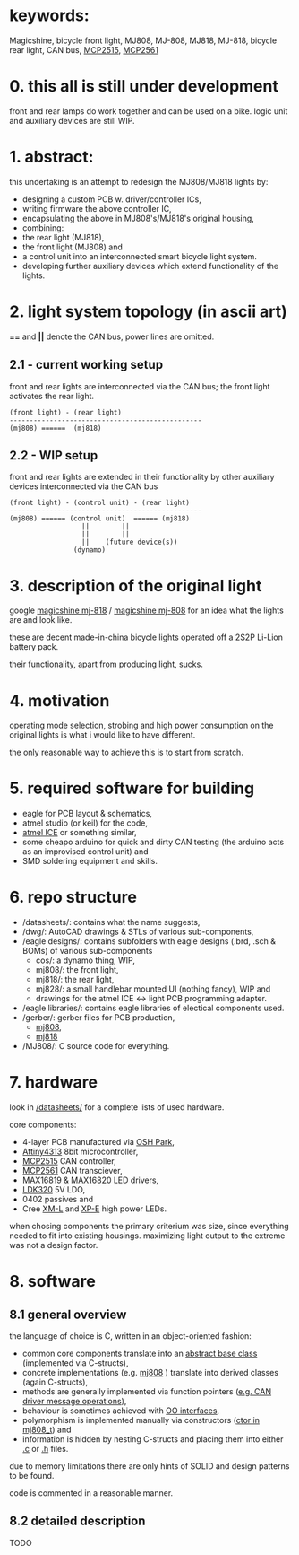 # keywords:

Magicshine, bicycle front light, MJ808, MJ-808, MJ818, MJ-818, bicycle rear light, CAN bus, [MCP2515](https://www.microchip.com/wwwproducts/en/en010406), [MCP2561](https://www.microchip.com/wwwproducts/en/MCP2561)


# 0. this all is still under development
front and rear lamps do work together and can be used on a bike.
logic unit and auxiliary devices are still WIP.


# 1. abstract:
this undertaking is an attempt to redesign the MJ808/MJ818 lights by:
- designing a custom PCB w. driver/controller ICs,
- writing firmware the above controller IC,
- encapsulating the above in MJ808's/MJ818's original housing,
- combining:
 - the rear light (MJ818), 
 - the front light (MJ808) and 
 - a control unit into an interconnected smart bicycle light system.
 - developing further auxiliary devices which extend functionality of the lights.
	
	
# 2. light system topology (in ascii art)
**==** and **||** denote the CAN bus, power lines are omitted.

## 2.1 - current working setup
front and rear lights are interconnected via the CAN bus; the front light activates the rear light.

	(front light) - (rear light)
	------------------------------------------------
	(mj808) ======  (mj818)
	
## 2.2 - WIP setup
front and rear lights are extended in their functionality by other auxiliary devices interconnected via the CAN bus
	
	(front light) - (control unit) - (rear light)
	------------------------------------------------
	(mj808) ====== (control unit)  ====== (mj818)
                      ||		||
                      ||		||		
                      ||	(future device(s))
                    (dynamo)
	
	
# 3. description of the original light
google [magicshine mj-818](https://www.google.com/search?q=magicshine+mj-818) / [magicshine mj-808](https://www.google.com/search?q=magicshine+mj-808) for an idea what the lights are and look like.
	
these are decent made-in-china bicycle lights operated off a 2S2P Li-Lion battery pack.

their functionality, apart from producing light, sucks.

	
# 4. motivation
operating mode selection, strobing and high power consumption on the original lights is what i would like to have different.
	
the only reasonable way to achieve this is to start from scratch.

	
# 5. required software for building
- eagle for PCB layout & schematics,
- atmel studio (or keil) for the code,
- [atmel ICE](https://www.microchip.com/DevelopmentTools/ProductDetails/ATATMEL-ICE) or something similar,
- some cheapo arduino for quick and dirty CAN testing (the arduino acts as an improvised control unit) and
- SMD soldering equipment and skills.
	
	
# 6. repo structure
- /datasheets/: contains what the name suggests,
- /dwg/: AutoCAD drawings & STLs of various sub-components,
- /eagle designs/: contains subfolders with eagle designs (.brd, .sch & BOMs) of various sub-components
	- cos/: a dynamo thing, WIP,
	- mj808/: the front light,
	- mj818/: the rear light,
	- mj828/: a small handlebar mounted UI (nothing fancy), WIP and
	- drawings for the atmel ICE <-> light PCB programming adapter.
- /eagle libraries/: contains eagle libraries of electical components used.
- /gerber/: gerber files for PCB production,
	- [mj808](https://oshpark.com/shared_projects/OMSOAv0N),
	- [mj818](https://oshpark.com/shared_projects/NvGHYtoJ)
- /MJ808/: C source code for everything.

	
# 7. hardware
look in [/datasheets/](https://github.com/ejovrh/MJ808/tree/master/datasheets) for a complete lists of used hardware.

core components:
- 4-layer PCB manufactured via [OSH Park](https://oshpark.com/),
- [Attiny4313](https://www.microchip.com/wwwproducts/en/ATtiny4313) 8bit microcontroller, 
- [MCP2515](https://www.microchip.com/wwwproducts/en/en010406) CAN controller,
- [MCP2561](https://www.microchip.com/wwwproducts/en/MCP2561) CAN transciever,
- [MAX16819](https://www.maximintegrated.com/en/products/power/led-drivers/MAX16819.html) & [MAX16820](https://www.maximintegrated.com/en/products/power/led-drivers/MAX16820.html) LED drivers,
- [LDK320](https://www.st.com/en/power-management/ldk320.html) 5V LDO,
- 0402 passives and
- Cree [XM-L](https://www.cree.com/led-components/products/xlamp-leds-discrete/xlamp-xm-l) and [XP-E](https://www.cree.com/led-components/products/xlamp-leds-discrete/xlamp-xp-e) high power LEDs.

when chosing components the primary criterium was size, since everything needed to fit into existing housings.
maximizing light output to the extreme was not a design factor.

# 8. software
## 8.1 general overview
the language of choice is C, written in an object-oriented fashion:
- common core components translate into an [abstract base class](https://github.com/ejovrh/MJ808/tree/master/MJ808/MJ808/mj8x8) (implemented via C-structs), 
- concrete implementations (e.g. [mj808](https://github.com/ejovrh/MJ808/tree/master/MJ808/MJ808/mj808) ) translate into derived classes (again C-structs),
- methods are generally implemented via function pointers ([e.g. CAN driver message operations](https://github.com/ejovrh/MJ808/blob/master/MJ808/MJ808/mj8x8/mcp2515.h)),
- behaviour is sometimes achieved with [OO interfaces](https://github.com/ejovrh/MJ808/tree/master/MJ808/MJ808/led), 
- polymorphism is implemented manually via constructors ([ctor in mj808_t](https://github.com/ejovrh/MJ808/blob/master/MJ808/MJ808/mj808/mj808.c)) and
- information is hidden by nesting C-structs and placing them into either [.c](https://github.com/ejovrh/MJ808/blob/master/MJ808/MJ808/mj808/mj808.c) or [.h](https://github.com/ejovrh/MJ808/blob/master/MJ808/MJ808/mj808/mj808.h) files.

due to memory limitations there are only hints of SOLID and design patterns to be found.

code is commented in a reasonable manner.

## 8.2 detailed description
TODO